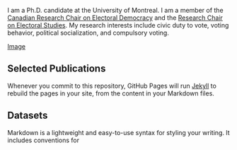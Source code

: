 I am a Ph.D. candidate at the University of Montreal. I am a member of the [Canadian Research Chair on Electoral Democracy](https://www.chairedemocratie.com/) and the [Research Chair on Electoral Studies](http://www.chairelectoral.com/). My research interests include civic duty to vote, voting behavior, political socialization, and compulsory voting.

[Image](src)

## Selected Publications

Whenever you commit to this repository, GitHub Pages will run [Jekyll](https://jekyllrb.com/) to rebuild the pages in your site, from the content in your Markdown files.

## Datasets

Markdown is a lightweight and easy-to-use syntax for styling your writing. It includes conventions for

